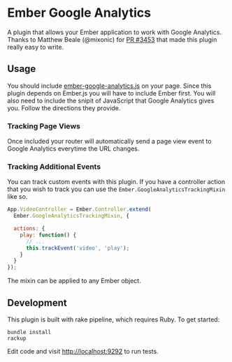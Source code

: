 # Ember Google Analytics

A plugin that allows your Ember application to work with Google
Analytics. Thanks to Matthew Beale (@mixonic) for
[PR #3453](https://github.com/emberjs/ember.js/pull/3453) that made
this plugin really easy to write.

## Usage

You should include
[ember-google-analytics.js](https://github.com/ryanto/ember-google-analytics/blob/master/ember-google-analytics.js)
on your page. Since this plugin depends on Ember.js you will have to
include Ember first. You will also need to include the snipit of
JavaScript that Google Analytics gives you. Follow the directions they
provide.

### Tracking Page Views

Once included your router will automatically send a page view event to
Google Analytics everytime the URL changes.

### Tracking Additional Events

You can track custom events with this plugin. If you have a controller
action that you wish to track you can use the
``Ember.GoogleAnalyticsTrackingMixin`` like so.

```javascript
App.VideoController = Ember.Controller.extend(
  Ember.GoogleAnalyticsTrackingMixin, {

  actions: {
    play: function() {
      // ...
      this.trackEvent('video', 'play');
    }
  }
});
```

The mixin can be applied to any Ember object.

## Development

This plugin is built with rake pipeline, which requires Ruby. To get
started:

```
bundle install
rackup
```

Edit code and visit [http://localhost:9292](http://localhost:9292) to
run tests.
